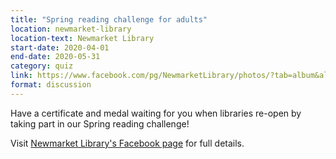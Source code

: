 ```yaml
---
title: "Spring reading challenge for adults"
location: newmarket-library
location-text: Newmarket Library
start-date: 2020-04-01
end-date: 2020-05-31
category: quiz
link: https://www.facebook.com/pg/NewmarketLibrary/photos/?tab=album&album_id=2817569124998708
format: discussion
---
```


Have a certificate and medal waiting for you when libraries re-open by taking part in our Spring reading challenge!

Visit [Newmarket Library's Facebook page](https://www.facebook.com/pg/NewmarketLibrary/photos/?tab=album&album_id=2817569124998708) for full details.
